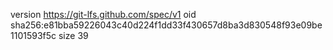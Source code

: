 version https://git-lfs.github.com/spec/v1
oid sha256:e81bba59226043c40d224f1dd33f430657d8ba3d830548f93e09be1101593f5c
size 39
